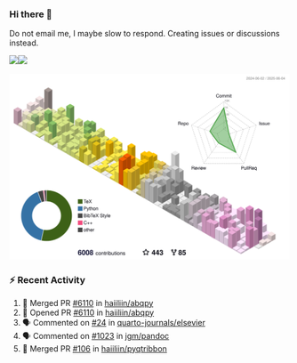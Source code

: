 ### Hi there 👋

Do not email me, I maybe slow to respond. Creating issues or discussions instead.

<a href="https://haiiliin/"><img height="137px" src="https://github-readme-stats.vercel.app/api?username=haiiliin&hide_title=false&hide_border=true&show_icons=true&include_all_commits=true&count_private=true&line_height=21&text_color=000&icon_color=000&bg_color=0,ea6161,ffc64d,fffc4d,52fa5a&theme=graywhite" /><!-- wi*quL3fcV --><img height="137px" src="https://github-readme-stats.vercel.app/api/top-langs/?username=haiiliin&hide=html&hide_title=true&hide_border=true&layout=compact&langs_count=6&text_color=000&icon_color=fff&bg_color=0,52fa5a,4dfcff,c64dff&theme=graywhite" /></a>

![](./profile-3d-contrib/profile-season-animate.svg)

### :zap: Recent Activity

<!--START_SECTION:activity-->
1. 🎉 Merged PR [#6110](https://github.com/haiiliin/abqpy/pull/6110) in [haiiliin/abqpy](https://github.com/haiiliin/abqpy)
2. 💪 Opened PR [#6110](https://github.com/haiiliin/abqpy/pull/6110) in [haiiliin/abqpy](https://github.com/haiiliin/abqpy)
3. 🗣 Commented on [#24](https://github.com/quarto-journals/elsevier/issues/24#issuecomment-2918411194) in [quarto-journals/elsevier](https://github.com/quarto-journals/elsevier)
4. 🗣 Commented on [#1023](https://github.com/jgm/pandoc/issues/1023#issuecomment-2914879919) in [jgm/pandoc](https://github.com/jgm/pandoc)
5. 🎉 Merged PR [#106](https://github.com/haiiliin/pyqtribbon/pull/106) in [haiiliin/pyqtribbon](https://github.com/haiiliin/pyqtribbon)
<!--END_SECTION:activity-->
